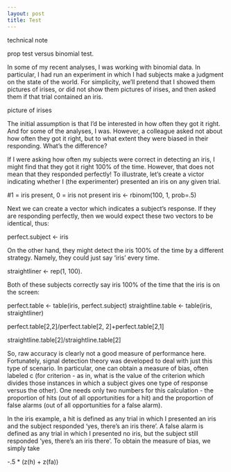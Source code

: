 ```yaml
---
layout: post
title: Test
---
```


technical note

prop test versus binomial test.

In some of my recent analyses, I was working with binomial data.  In particular, I had run an experiment in which I had subjects make a judgment on the state of the world.  For simplicity, we’ll pretend that I showed them pictures of irises, or did not show them pictures of irises, and then asked them if that trial contained an iris.

picture of irises

The initial assumption is that I’d be interested in how often they got it right.  And for some of the analyses, I was.  However, a colleague asked not about how often they got it right, but to what extent they were biased in their responding.  What’s the difference?

If I were asking how often my subjects were correct in detecting an iris, I might find that they got it right 100% of the time.  However, that does not mean that they responded perfectly!  To illustrate, let’s create a victor indicating whether I (the experimenter) presented an iris on any given trial.

#1 = iris present, 0 = iris not present
iris <- rbinom(100, 1, prob=.5)

Next we can create a vector which indicates a subject’s response.  If they are responding perfectly, then we would expect these two vectors to be identical, thus:

perfect.subject <- iris

On the other hand, they might detect the iris 100% of the time by a different strategy.  Namely, they could just say ‘iris’ every time.

straightliner <- rep(1, 100).

Both of these subjects correctly say iris 100% of the time that the iris is on the screen:

perfect.table <- table(iris, perfect.subject)
straightline.table <- table(iris, straightliner)

perfect.table[2,2]/perfect.table[2, 2]+perfect.table[2,1]

straightline.table[2]/straightline.table[2]

So, raw accuracy is clearly not a good measure of performance here.  Fortunately, signal detection theory was developed to deal with just this type of scenario.  In particular, one can obtain a measure of bias, often labeled c (for criterion - as in, what is the value of the criterion which divides those instances in which a subject gives one type of response versus the other).  One needs only two numbers for this calculation - the proportion of hits (out of all opportunities for a hit) and the proportion of false alarms (out of all opportunities for a false alarm).  

In the iris example, a hit is defined as any trial in which I presented an iris and the subject responded ‘yes, there’s an iris there’.  A false alarm is defined as any trial in which I presented no iris, but the subject still responded ‘yes, there’s an iris there’.  To obtain the measure of bias, we simply take

-.5 * (z(h) + z(fa))



